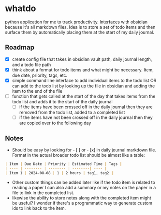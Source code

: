 # whatdo
python application for me to track productivity. Interfaces with obsidian because it's all markdown files. Idea is to store a set of todo items and then surface them by automatically placing them at the start of my daily journal. 

## Roadmap
- [x] create config file that takes in obsidian vault path, daily journal length, and a todo file path
- [x] think about a format for todo items and what might be necessary. Item, due date, priority, tags, etc.
- [x] simple command line interface to add individual items to the todo list OR can add to the todo list by looking up the file in obsidian and adding the item to the end of the file
- [ ] function that gets called at the start of the day that takes items from the todo list and adds it to the start of the daily journal
    - [ ] if the items have been crossed off in the daily journal then they are removed from the todo list, added to a completed list
    - [ ] if the items have not been crossed off in the daily journal then they are copied over to the following day

## Notes
- Should be easy by looking for - [ ] or - [x] in daily journal markdown file.
Format in the actual broader todo list should be almost like a table:
```markdown
| Item | Due Date | Priority | Estimated Time | Tags |
| ---- | -------- | -------- | --------| ---- |
| Item 1 | 2024-08-08 | 1 | 2 hours | tag1, tag2 |

```
- Other custom things can be added later like if the todo item is related to reading a paper I can also add a summary or my notes on the paper in a file to link in the completed list.
- likewise the ability to store notes along with the completed item might be useful? I wonder if there's a programmatic way to generate custom ids to link back to the item.
